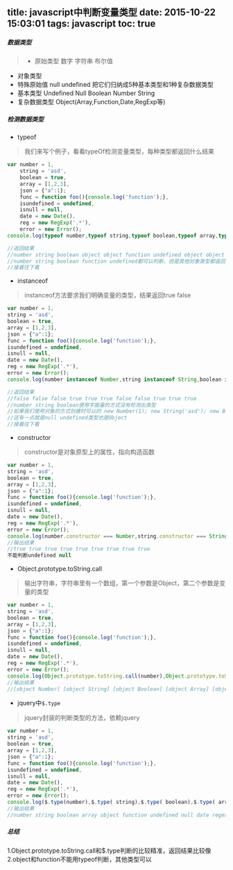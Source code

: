 title: javascript中判断变量类型
date: 2015-10-22 15:03:01
tags: javascript
toc: true
---
##### 数据类型
>* 原始类型
	数字
	字符串
	布尔值
* 对象类型
* 特殊原始值
	null
	undefined
	把它们归纳成5种基本类型和1种复杂数据类型
* 基本类型
	Undefined
	Null
	Boolean
	Number
	String
* 复杂数据类型
	Object(Array,Function,Date,RegExp等)
<!--more-->

##### 检测数据类型
* typeof
>我们来写个例子，看看typeOf检测变量类型，每种类型都返回什么结果
```javascript
var number = 1,
    string = 'asd',
    boolean = true,
    array = [1,2,3],
    json = {"a":1};
    func = function foo(){console.log('function');},
    isundefined = undefined,
    isnull = null,
    date = new Date(),
    reg = new RegExp('.*'),
    error = new Error();
console.log(typeof number,typeof string,typeof boolean,typeof array,typeof json,typeof func,typeof isundefined,typeof isnull,typeof date,typeof reg,typeof error);

//返回结果
//number string boolean object object function undefined object object object object
//number string boolean function undefined都可以判断，但是其他对象类型都返回的object，这样我们就不能清晰的判断部分类型是什么
//接着往下看
```
* instanceof
>instanceof方法要求我们明确变量的类型，结果返回true false
```javascript
var number = 1,
string = 'asd',
boolean = true,
array = [1,2,3],
json = {"a":1};
func = function foo(){console.log('function');},
isundefined = undefined,
isnull = null,
date = new Date(),
reg = new RegExp('.*'),
error = new Error();
console.log(number instanceof Number,string instanceof String,boolean instanceof Boolean,array instanceof Array,json instanceof Object,func instanceof Function,isundefined instanceof Object,isnull instanceof Object,date instanceof Date,reg instanceof RegExp,error instanceof Error);

//返回结果
//false false false true true true false false true true true
//number string boolean使用字面量的方式没有检测出类型
//如果我们使用对象的方式创建时可以的 new Number(1); new String('asd'); new Boolean(true);这样
//还有一点就是null undefined类型也是Object
//接着往下看
```
* constructor
>constructor是对象原型上的属性，指向构造函数
```javascript
var number = 1,
string = 'asd',
boolean = true,
array = [1,2,3],
json = {"a":1};
func = function foo(){console.log('function');},
isundefined = undefined,
isnull = null,
date = new Date(),
reg = new RegExp('.*'),
error = new Error();
console.log(number.constructor === Number,string.constructor === String,boolean.constructor === Boolean,array.constructor === Array,json.constructor === Object,func.constructor === Function,date.constructor ===  Date,reg.constructor === RegExp,error.constructor === Error);
//输出结果
//true true true true true true true true true
不能判断undefined null
```
* Object.prototype.toString.call
>输出字符串，字符串里有一个数组，第一个参数是Object，第二个参数是变量的类型
```javascript
var number = 1,
string = 'asd',
boolean = true,
array = [1,2,3],
json = {"a":1};
func = function foo(){console.log('function');},
isundefined = undefined,
isnull = null,
date = new Date(),
reg = new RegExp('.*'),
error = new Error();
console.log(Object.prototype.toString.call(number),Object.prototype.toString.call( string),Object.prototype.toString.call( boolean),Object.prototype.toString.call( array),Object.prototype.toString.call( json),Object.prototype.toString.call( func),Object.prototype.toString.call( isundefined),Object.prototype.toString.call( isnull),Object.prototype.toString.call( date),Object.prototype.toString.call( reg),Object.prototype.toString.call( error));
//输出结果
//[object Number] [object String] [object Boolean] [object Array] [object Object] [object Function] [object Undefined] [object Null] [object Date] [object RegExp] [object Error]
```
* jquery中`$.type`
>jquery封装的判断类型的方法，依赖jquery
```javascript
var number = 1,
string = 'asd',
boolean = true,
array = [1,2,3],
json = {"a":1};
func = function foo(){console.log('function');},
isundefined = undefined,
isnull = null,
date = new Date(),
reg = new RegExp('.*'),
error = new Error();
console.log($.type(number),$.type( string),$.type( boolean),$.type( array),$.type( json),$.type( func),$.type( isundefined),$.type( isnull),$.type( date),$.type( reg),$.type( error));
//输出结果
//number string boolean array object function undefined null date regexp error
```

##### 总结
1.Object.prototype.toString.call和$.type判断的比较精准，返回结果比较像
2.object和function不能用typeof判断，其他类型可以

